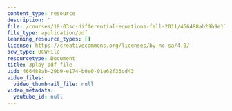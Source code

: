 ```yaml
---
content_type: resource
description: ''
file: /courses/18-03sc-differential-equations-fall-2011/466488ab29b9e174b0e001e62f33dd43_JNsNgXKFgdo.pdf
file_type: application/pdf
learning_resource_types: []
license: https://creativecommons.org/licenses/by-nc-sa/4.0/
ocw_type: OCWFile
resourcetype: Document
title: 3play pdf file
uid: 466488ab-29b9-e174-b0e0-01e62f33dd43
video_files:
  video_thumbnail_file: null
video_metadata:
  youtube_id: null
---
```

